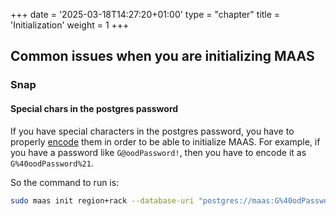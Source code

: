 +++
date = '2025-03-18T14:27:20+01:00'
type = "chapter"
title = 'Initialization'
weight = 1
+++

## Common issues when you are initializing MAAS

### Snap
#### Special chars in the postgres password

If you have special characters in the postgres password, you have to properly [encode](https://datatracker.ietf.org/doc/html/rfc3986#section-2.1) them in order to be able to initialize MAAS. For example, if you have a password like `G@oodPassword!`, then you have to encode it as `G%40oodPassword%21`.

So the command to run is:

```bash
sudo maas init region+rack --database-uri "postgres://maas:G%40odPassword%21@localhost/maasdb"
```

